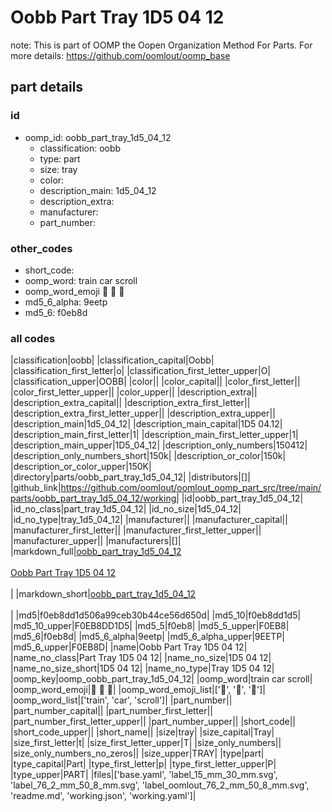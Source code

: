 # Oobb Part Tray 1D5 04 12  

note: This is part of OOMP the Oopen Organization Method For Parts. For more details: https://github.com/oomlout/oomp_base

##  part details





### id
* oomp_id: oobb_part_tray_1d5_04_12
  * classification: oobb
  * type: part
  * size: tray
  * color: 
  * description_main: 1d5_04_12
  * description_extra: 
  * manufacturer: 
  * part_number: 

### other_codes
* short_code: 
* oomp_word: train car scroll
* oomp_word_emoji :train: :car: :scroll:
* md5_6_alpha: 9eetp
* md5_6: f0eb8d

### all codes 
|classification|oobb|
|classification_capital|Oobb|
|classification_first_letter|o|
|classification_first_letter_upper|O|
|classification_upper|OOBB|
|color||
|color_capital||
|color_first_letter||
|color_first_letter_upper||
|color_upper||
|description_extra||
|description_extra_capital||
|description_extra_first_letter||
|description_extra_first_letter_upper||
|description_extra_upper||
|description_main|1d5_04_12|
|description_main_capital|1D5 04.12|
|description_main_first_letter|1|
|description_main_first_letter_upper|1|
|description_main_upper|1D5_04_12|
|description_only_numbers|150412|
|description_only_numbers_short|150k|
|description_or_color|150k|
|description_or_color_upper|150K|
|directory|parts/oobb_part_tray_1d5_04_12|
|distributors|[]|
|github_link|https://github.com/oomlout/oomlout_oomp_part_src/tree/main/parts/oobb_part_tray_1d5_04_12/working|
|id|oobb_part_tray_1d5_04_12|
|id_no_class|part_tray_1d5_04_12|
|id_no_size|1d5_04_12|
|id_no_type|tray_1d5_04_12|
|manufacturer||
|manufacturer_capital||
|manufacturer_first_letter||
|manufacturer_first_letter_upper||
|manufacturer_upper||
|manufacturers|[]|
|markdown_full|[oobb_part_tray_1d5_04_12](https://github.com/oomlout/oomlout_oomp_part_src/tree/main/parts/oobb_part_tray_1d5_04_12/working)<br>[](https://github.com/oomlout/oomlout_oomp_part_src/tree/main/parts/oobb_part_tray_1d5_04_12/working)<br>[Oobb Part Tray 1D5 04 12](https://github.com/oomlout/oomlout_oomp_part_src/tree/main/parts/oobb_part_tray_1d5_04_12/working)<br><br>|
|markdown_short|[oobb_part_tray_1d5_04_12](https://github.com/oomlout/oomlout_oomp_part_src/tree/main/parts/oobb_part_tray_1d5_04_12/working)<br><br>|
|md5|f0eb8dd1d506a99ceb30b44ce56d650d|
|md5_10|f0eb8dd1d5|
|md5_10_upper|F0EB8DD1D5|
|md5_5|f0eb8|
|md5_5_upper|F0EB8|
|md5_6|f0eb8d|
|md5_6_alpha|9eetp|
|md5_6_alpha_upper|9EETP|
|md5_6_upper|F0EB8D|
|name|Oobb Part Tray 1D5 04 12|
|name_no_class|Part Tray 1D5 04 12|
|name_no_size|1D5 04 12|
|name_no_size_short|1D5 04 12|
|name_no_type|Tray 1D5 04 12|
|oomp_key|oomp_oobb_part_tray_1d5_04_12|
|oomp_word|train car scroll|
|oomp_word_emoji|:train: :car: :scroll:|
|oomp_word_emoji_list|[':train:', ':car:', ':scroll:']|
|oomp_word_list|['train', 'car', 'scroll']|
|part_number||
|part_number_capital||
|part_number_first_letter||
|part_number_first_letter_upper||
|part_number_upper||
|short_code||
|short_code_upper||
|short_name||
|size|tray|
|size_capital|Tray|
|size_first_letter|t|
|size_first_letter_upper|T|
|size_only_numbers||
|size_only_numbers_no_zeros||
|size_upper|TRAY|
|type|part|
|type_capital|Part|
|type_first_letter|p|
|type_first_letter_upper|P|
|type_upper|PART|
|files|['base.yaml', 'label_15_mm_30_mm.svg', 'label_76_2_mm_50_8_mm.svg', 'label_oomlout_76_2_mm_50_8_mm.svg', 'readme.md', 'working.json', 'working.yaml']|
